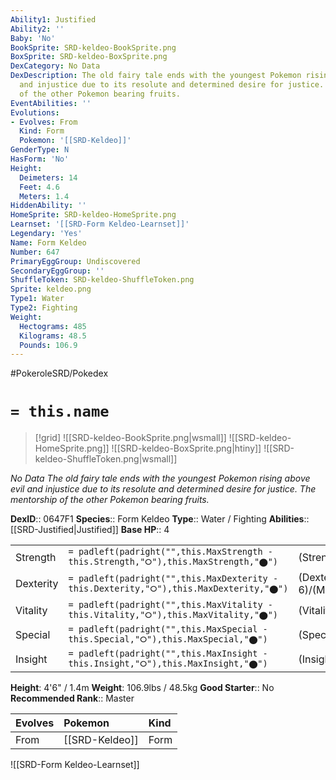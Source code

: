 ```yaml
---
Ability1: Justified
Ability2: ''
Baby: 'No'
BookSprite: SRD-keldeo-BookSprite.png
BoxSprite: SRD-keldeo-BoxSprite.png
DexCategory: No Data
DexDescription: The old fairy tale ends with the youngest Pokemon rising above evil
  and injustice due to its resolute and determined desire for justice. The mentorship
  of the other Pokemon bearing fruits.
EventAbilities: ''
Evolutions:
- Evolves: From
  Kind: Form
  Pokemon: '[[SRD-Keldeo]]'
GenderType: N
HasForm: 'No'
Height:
  Deimeters: 14
  Feet: 4.6
  Meters: 1.4
HiddenAbility: ''
HomeSprite: SRD-keldeo-HomeSprite.png
Learnset: '[[SRD-Form Keldeo-Learnset]]'
Legendary: 'Yes'
Name: Form Keldeo
Number: 647
PrimaryEggGroup: Undiscovered
SecondaryEggGroup: ''
ShuffleToken: SRD-keldeo-ShuffleToken.png
Sprite: keldeo.png
Type1: Water
Type2: Fighting
Weight:
  Hectograms: 485
  Kilograms: 48.5
  Pounds: 106.9
---
```


#PokeroleSRD/Pokedex

# `= this.name`

> [!grid]
> ![[SRD-keldeo-BookSprite.png|wsmall]]
> ![[SRD-keldeo-HomeSprite.png]]
> ![[SRD-keldeo-BoxSprite.png|htiny]]
> ![[SRD-keldeo-ShuffleToken.png|wsmall]]


*No Data*
*The old fairy tale ends with the youngest Pokemon rising above evil and injustice due to its resolute and determined desire for justice. The mentorship of the other Pokemon bearing fruits.*

**DexID**:: 0647F1
**Species**:: Form Keldeo
**Type**:: Water / Fighting
**Abilities**:: [[SRD-Justified|Justified]]
**Base HP**:: 4

|           |                                                                                        |                                          |
| --------- | -------------------------------------------------------------------------------------- | ---------------------------------------- |
| Strength  | `= padleft(padright("",this.MaxStrength - this.Strength,"⭘"),this.MaxStrength,"⬤")`    | (Strength::6)/(MaxStrength::6)   |
| Dexterity | `= padleft(padright("",this.MaxDexterity - this.Dexterity,"⭘"),this.MaxDexterity,"⬤")` | (Dexterity:: 6)/(MaxDexterity::6) |
| Vitality  | `= padleft(padright("",this.MaxVitality - this.Vitality,"⭘"),this.MaxVitality,"⬤")`    | (Vitality::6)/(MaxVitality::6)   |
| Special   | `= padleft(padright("",this.MaxSpecial - this.Special,"⭘"),this.MaxSpecial,"⬤")`       | (Special::7)/(MaxSpecial::7)     |
| Insight   | `= padleft(padright("",this.MaxInsight - this.Insight,"⭘"),this.MaxInsight,"⬤")`       | (Insight::5)/(MaxInsight::5)     |

**Height**: 4'6" / 1.4m
**Weight**: 106.9lbs / 48.5kg
**Good Starter**:: No
**Recommended Rank**:: Master

| Evolves   | Pokemon        | Kind   |
|:----------|:---------------|:-------|
| From      | [[SRD-Keldeo]] | Form   |

![[SRD-Form Keldeo-Learnset]]